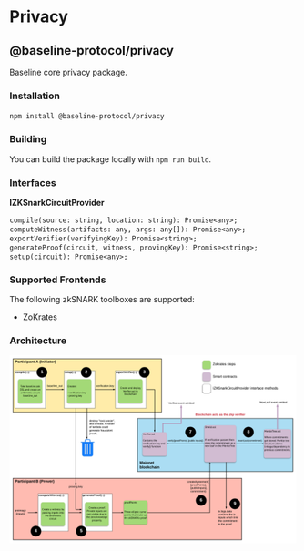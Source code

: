 # Privacy

## @baseline-protocol/privacy

Baseline core privacy package.

### Installation

`npm install @baseline-protocol/privacy`

### Building

You can build the package locally with `npm run build`.

### Interfaces

**IZKSnarkCircuitProvider**

```text
compile(source: string, location: string): Promise<any>;
computeWitness(artifacts: any, args: any[]): Promise<any>;
exportVerifier(verifyingKey): Promise<string>;
generateProof(circuit, witness, provingKey): Promise<string>;
setup(circuit): Promise<any>;
```

### Supported Frontends

The following zkSNARK toolboxes are supported:

* ZoKrates

### Architecture

![](../../.gitbook/assets/baseline-zok-flow-2.png)

